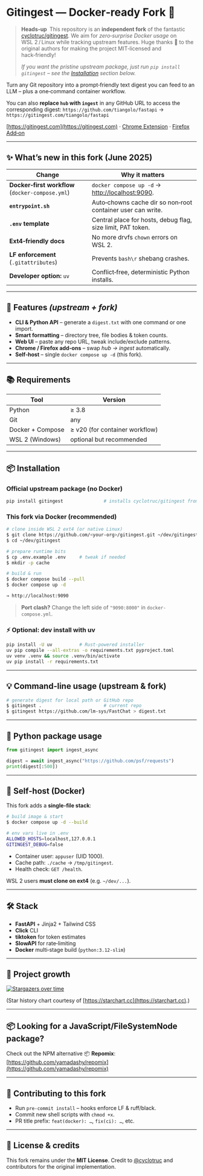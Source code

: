 # Gitingest — Docker‑ready Fork 🐳

> **Heads‑up** This repository is an **independent fork** of the fantastic
> [cyclotruc/gitingest](https://github.com/cyclotruc/gitingest).
> We aim for *zero‑surprise Docker usage* on WSL 2 / Linux while tracking
> upstream features.
> Huge thanks 🙏 to the original authors for making the project MIT‑licensed and
> hack‑friendly!
>
> *If you want the pristine upstream package, just run `pip install gitingest` –
> see the [Installation](#-installation) section below.*

Turn any Git repository into a prompt‑friendly text digest you can feed to an
LLM – plus a one‑command container workflow.

You can also **replace `hub` with `ingest`** in any GitHub URL to access the
corresponding digest:
`https://github.com/tiangolo/fastapi` →
`https://gitingest.com/tiangolo/fastapi`

[https://gitingest.com](https://gitingest.com) ·
[Chrome Extension](https://chrome.google.com/webstore/detail/gitingest/abc123) ·
[Firefox Add‑on](https://addons.mozilla.org/firefox/addon/gitingest)

---

## ✨ What’s new in this fork (June 2025)

| Change                                           | Why it matters                                                           |
| ------------------------------------------------ | ------------------------------------------------------------------------ |
| **Docker‑first workflow** (`docker-compose.yml`) | `docker compose up -d` → [http://localhost:9090](http://localhost:9090). |
| **`entrypoint.sh`**                              | Auto‑chowns cache dir so non‑root container user can write.              |
| **`.env` template**                              | Central place for hosts, debug flag, size limit, PAT token.              |
| **Ext4‑friendly docs**                           | No more drvfs `chown` errors on WSL 2.                                   |
| **LF enforcement** (`.gitattributes`)            | Prevents `bash\r` shebang crashes.                                       |
| **Developer option:** `uv`                       | Conflict‑free, deterministic Python installs.                            |

---

## 🚀 Features *(upstream + fork)*

* **CLI & Python API** – generate a `digest.txt` with one command or one import.
* **Smart formatting** – directory tree, file bodies & token counts.
* **Web UI** – paste any repo URL, tweak include/exclude patterns.
* **Chrome / Firefox add‑ons** – swap *hub → ingest* automatically.
* **Self‑host** – single `docker compose up -d` (this fork).

---

## 📚 Requirements

| Tool             | Version                        |
| ---------------- | ------------------------------ |
| Python           | ≥ 3.8                          |
| Git              | any                            |
| Docker + Compose | ≥ v20 (for container workflow) |
| WSL 2 (Windows)  | optional but recommended       |

---

## 📦 Installation

### Official upstream package (no Docker)

```bash
pip install gitingest               # installs cyclotruc/gitingest from PyPI
```

### This fork via Docker (recommended)

```bash
# clone inside WSL 2 ext4 (or native Linux)
$ git clone https://github.com/<your‑org>/gitingest.git ~/dev/gitingest
$ cd ~/dev/gitingest

# prepare runtime bits
$ cp .env.example .env     # tweak if needed
$ mkdir -p cache

# build & run
$ docker compose build --pull
$ docker compose up -d

→ http://localhost:9090
```

> **Port clash?** Change the left side of `"9090:8000"` in `docker-compose.yml`.

### ⚡ Optional: dev install with **uv**

```bash
pip install -U uv          # Rust‑powered installer
uv pip compile --all-extras -o requirements.txt pyproject.toml
uv venv .venv && source .venv/bin/activate
uv pip install -r requirements.txt
```

---

## 💡 Command‑line usage (upstream & fork)

```bash
# generate digest for local path or GitHub repo
$ gitingest .                       # current repo
$ gitingest https://github.com/lm-sys/FastChat > digest.txt
```

---

## 🐍 Python package usage

```python
from gitingest import ingest_async

digest = await ingest_async("https://github.com/psf/requests")
print(digest[:500])
```

---

## 🐳 Self‑host (Docker)

This fork adds a **single‑file stack**:

```bash
# build image & start
$ docker compose up -d --build

# env vars live in .env
ALLOWED_HOSTS=localhost,127.0.0.1
GITINGEST_DEBUG=false
```

* Container user: `appuser` (UID 1000).
* Cache path: `./cache` → `/tmp/gitingest`.
* Health check: `GET /health`.

WSL 2 users **must clone on ext4** (e.g. `~/dev/...`).

---

## 🛠️ Stack

* **FastAPI** + Jinja2 + Tailwind CSS
* **Click** CLI
* **tiktoken** for token estimates
* **SlowAPI** for rate‑limiting
* **Docker** multi‑stage build (`python:3.12‑slim`)

---

## 🚀 Project growth

[![Stargazers over time](https://starchart.cc/Leonai-do/gitingest.svg?variant=adaptive)](https://starchart.cc/Leonai-do/gitingest)

(Star history chart courtesy of [https://starchart.cc](https://starchart.cc).)

---

## 📦 Looking for a JavaScript/FileSystemNode package?

Check out the NPM alternative 📦 **Repomix**:
[https://github.com/yamadashy/repomix](https://github.com/yamadashy/repomix)

---

## 📝 Contributing to this fork

* Run `pre‑commit install` – hooks enforce LF & ruff/black.
* Commit new shell scripts with `chmod +x`.
* PR title prefix: `feat(docker): …`, `fix(ci): …`, etc.

---

## 📄 License & credits

This fork remains under the **MIT License**.
Credit to [@cyclotruc](https://github.com/cyclotruc) and contributors for the
original implementation.
